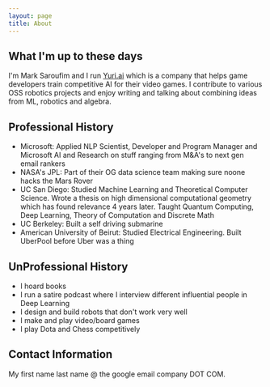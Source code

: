 ```yaml
---
layout: page
title: About
---
```


## What I'm up to these days
I'm Mark Saroufim and I run [Yuri.ai](https://www.yuri.ai) which is a company that helps game developers train competitive AI for their video games. I contribute to various OSS robotics projects and enjoy writing and talking about combining ideas from ML, robotics and algebra.

## Professional History
* Microsoft: Applied NLP Scientist, Developer and Program Manager and Microsoft AI and Research on stuff ranging from M&A's to next gen email rankers
* NASA's JPL: Part of their OG data science team making sure noone hacks the Mars Rover
* UC San Diego: Studied Machine Learning and Theoretical Computer Science. Wrote a thesis on high dimensional computational geometry which has found relevance 4 years later. Taught Quantum Computing, Deep Learning, Theory of Computation and Discrete Math
* UC Berkeley: Built a self driving submarine
* American University of Beirut: Studied Electrical Engineering. Built UberPool before Uber was a thing


## UnProfessional History
* I hoard books
* I run a satire podcast where I interview different influential people in Deep Learning
* I design and build robots that don't work very well
* I make and play video/board games
* I play Dota and Chess competitively 

## Contact Information
My first name last name @ the google email company DOT COM.